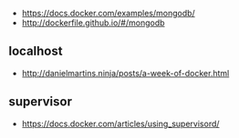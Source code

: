- https://docs.docker.com/examples/mongodb/
- http://dockerfile.github.io/#/mongodb


localhost
---
- http://danielmartins.ninja/posts/a-week-of-docker.html

supervisor
---
- https://docs.docker.com/articles/using_supervisord/
